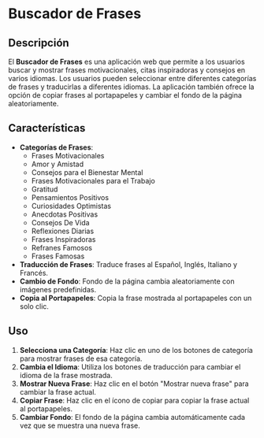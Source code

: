# Buscador de Frases

## Descripción

El **Buscador de Frases** es una aplicación web que permite a los usuarios buscar y mostrar frases motivacionales, citas inspiradoras y consejos en varios idiomas. Los usuarios pueden seleccionar entre diferentes categorías de frases y traducirlas a diferentes idiomas. La aplicación también ofrece la opción de copiar frases al portapapeles y cambiar el fondo de la página aleatoriamente.

## Características

- **Categorías de Frases**:
  - Frases Motivacionales
  - Amor y Amistad
  - Consejos para el Bienestar Mental
  - Frases Motivacionales para el Trabajo
  - Gratitud
  - Pensamientos Positivos
  - Curiosidades Optimistas
  - Anecdotas Positivas
  - Consejos De Vida
  - Reflexiones Diarias
  - Frases Inspiradoras
  - Refranes Famosos
  - Frases Famosas
- **Traducción de Frases**: Traduce frases al Español, Inglés, Italiano y Francés.
- **Cambio de Fondo**: Fondo de la página cambia aleatoriamente con imágenes predefinidas.
- **Copia al Portapapeles**: Copia la frase mostrada al portapapeles con un solo clic.

## Uso

1. **Selecciona una Categoría**: Haz clic en uno de los botones de categoría para mostrar frases de esa categoría.
2. **Cambia el Idioma**: Utiliza los botones de traducción para cambiar el idioma de la frase mostrada.
3. **Mostrar Nueva Frase**: Haz clic en el botón "Mostrar nueva frase" para cambiar la frase actual.
4. **Copiar Frase**: Haz clic en el ícono de copiar para copiar la frase actual al portapapeles.
5. **Cambiar Fondo**: El fondo de la página cambia automáticamente cada vez que se muestra una nueva frase.
